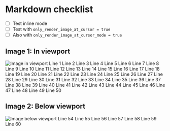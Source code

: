 # Markdown checklist

- [ ] Test inline mode
- [ ] Test with `only_render_image_at_cursor = true`
- [ ] Also with `only_render_image_at_cursor_mode = true`

## Image 1: In viewport

![Image in viewport](https://gist.ro/s/remote.png)
Line 1
Line 2
Line 3
Line 4
Line 5
Line 6
Line 7
Line 8
Line 9
Line 10
Line 11
Line 12
Line 13
Line 14
Line 15
Line 16
Line 17
Line 18
Line 19
Line 20
Line 21
Line 22
Line 23
Line 24
Line 25
Line 26
Line 27
Line 28
Line 29
Line 30
Line 31
Line 32
Line 33
Line 34
Line 35
Line 36
Line 37
Line 38
Line 39
Line 40
Line 41
Line 42
Line 43
Line 44
Line 45
Line 46
Line 47
Line 48
Line 49
Line 50

## Image 2: Below viewport

![Image below viewport](https://gist.ro/s/remote.png)
Line 54
Line 55
Line 56
Line 57
Line 58
Line 59
Line 60
